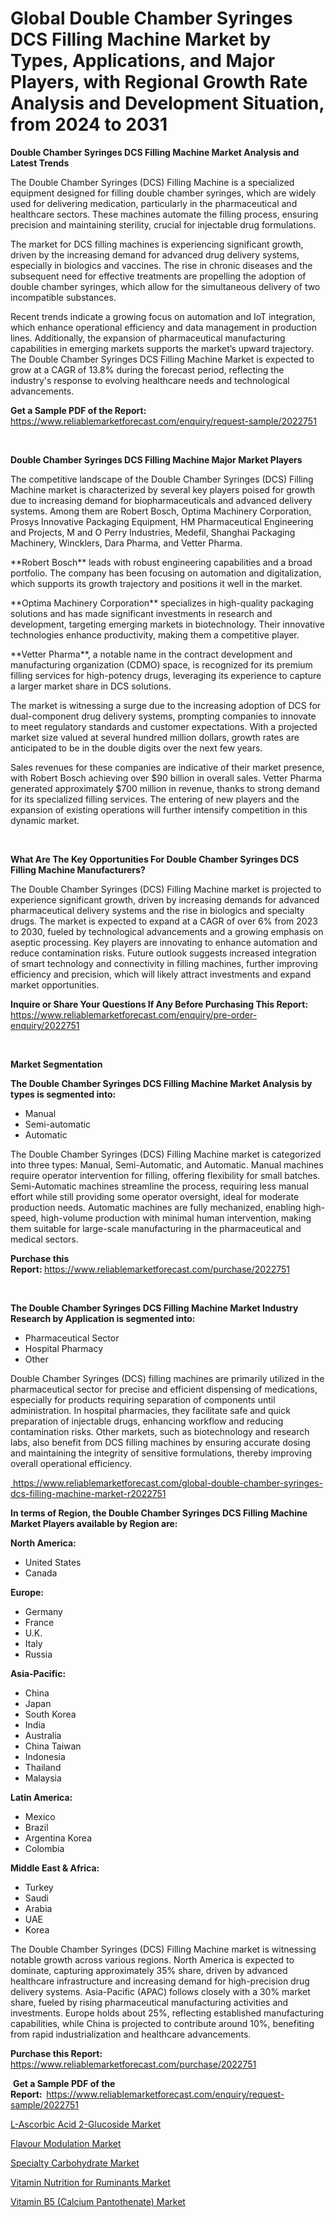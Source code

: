 <p><h1>Global Double Chamber Syringes DCS Filling Machine Market by Types, Applications, and Major Players, with Regional Growth Rate Analysis and Development Situation, from 2024 to 2031</h1></p><p><strong>Double Chamber Syringes DCS Filling Machine Market Analysis and Latest Trends</strong></p>
<p><p>The Double Chamber Syringes (DCS) Filling Machine is a specialized equipment designed for filling double chamber syringes, which are widely used for delivering medication, particularly in the pharmaceutical and healthcare sectors. These machines automate the filling process, ensuring precision and maintaining sterility, crucial for injectable drug formulations.</p><p>The market for DCS filling machines is experiencing significant growth, driven by the increasing demand for advanced drug delivery systems, especially in biologics and vaccines. The rise in chronic diseases and the subsequent need for effective treatments are propelling the adoption of double chamber syringes, which allow for the simultaneous delivery of two incompatible substances. </p><p>Recent trends indicate a growing focus on automation and IoT integration, which enhance operational efficiency and data management in production lines. Additionally, the expansion of pharmaceutical manufacturing capabilities in emerging markets supports the market’s upward trajectory. The Double Chamber Syringes DCS Filling Machine Market is expected to grow at a CAGR of 13.8% during the forecast period, reflecting the industry's response to evolving healthcare needs and technological advancements.</p></p>
<p><strong>Get a Sample PDF of the Report:&nbsp;</strong> <a href="https://www.reliablemarketforecast.com/enquiry/request-sample/2022751?utm_campaign=1567&utm_medium=2&utm_source=Github&utm_content=ia&utm_term=28102024&utm_id=double-chamber-syringes-dcs-filling-machine">https://www.reliablemarketforecast.com/enquiry/request-sample/2022751</a></p>
<p>&nbsp;</p>
<p><strong>Double Chamber Syringes DCS Filling Machine Major Market Players</strong></p>
<p><p>The competitive landscape of the Double Chamber Syringes (DCS) Filling Machine market is characterized by several key players poised for growth due to increasing demand for biopharmaceuticals and advanced delivery systems. Among them are Robert Bosch, Optima Machinery Corporation, Prosys Innovative Packaging Equipment, HM Pharmaceutical Engineering and Projects, M and O Perry Industries, Medefil, Shanghai Packaging Machinery, Wincklers, Dara Pharma, and Vetter Pharma.</p><p>**Robert Bosch** leads with robust engineering capabilities and a broad portfolio. The company has been focusing on automation and digitalization, which supports its growth trajectory and positions it well in the market.</p><p>**Optima Machinery Corporation** specializes in high-quality packaging solutions and has made significant investments in research and development, targeting emerging markets in biotechnology. Their innovative technologies enhance productivity, making them a competitive player.</p><p>**Vetter Pharma**, a notable name in the contract development and manufacturing organization (CDMO) space, is recognized for its premium filling services for high-potency drugs, leveraging its experience to capture a larger market share in DCS solutions.</p><p>The market is witnessing a surge due to the increasing adoption of DCS for dual-component drug delivery systems, prompting companies to innovate to meet regulatory standards and customer expectations. With a projected market size valued at several hundred million dollars, growth rates are anticipated to be in the double digits over the next few years.</p><p>Sales revenues for these companies are indicative of their market presence, with Robert Bosch achieving over $90 billion in overall sales. Vetter Pharma generated approximately $700 million in revenue, thanks to strong demand for its specialized filling services. The entering of new players and the expansion of existing operations will further intensify competition in this dynamic market.</p></p>
<p>&nbsp;</p>
<p><strong>What Are The Key Opportunities For Double Chamber Syringes DCS Filling Machine Manufacturers?</strong></p>
<p><p>The Double Chamber Syringes (DCS) Filling Machine market is projected to experience significant growth, driven by increasing demands for advanced pharmaceutical delivery systems and the rise in biologics and specialty drugs. The market is expected to expand at a CAGR of over 6% from 2023 to 2030, fueled by technological advancements and a growing emphasis on aseptic processing. Key players are innovating to enhance automation and reduce contamination risks. Future outlook suggests increased integration of smart technology and connectivity in filling machines, further improving efficiency and precision, which will likely attract investments and expand market opportunities.</p></p>
<p><strong>Inquire or Share Your Questions If Any Before Purchasing This Report:</strong> <a href="https://www.reliablemarketforecast.com/enquiry/pre-order-enquiry/2022751?utm_campaign=1567&utm_medium=2&utm_source=Github&utm_content=ia&utm_term=28102024&utm_id=double-chamber-syringes-dcs-filling-machine">https://www.reliablemarketforecast.com/enquiry/pre-order-enquiry/2022751</a></p>
<p>&nbsp;</p>
<p><strong>Market Segmentation</strong></p>
<p><strong>The Double Chamber Syringes DCS Filling Machine Market Analysis by types is segmented into:</strong></p>
<p><ul><li>Manual</li><li>Semi-automatic</li><li>Automatic</li></ul></p>
<p><p>The Double Chamber Syringes (DCS) Filling Machine market is categorized into three types: Manual, Semi-Automatic, and Automatic. Manual machines require operator intervention for filling, offering flexibility for small batches. Semi-Automatic machines streamline the process, requiring less manual effort while still providing some operator oversight, ideal for moderate production needs. Automatic machines are fully mechanized, enabling high-speed, high-volume production with minimal human intervention, making them suitable for large-scale manufacturing in the pharmaceutical and medical sectors.</p></p>
<p><strong>Purchase this Report:&nbsp;</strong><a href="https://www.reliablemarketforecast.com/purchase/2022751?utm_campaign=1567&utm_medium=2&utm_source=Github&utm_content=ia&utm_term=28102024&utm_id=double-chamber-syringes-dcs-filling-machine">https://www.reliablemarketforecast.com/purchase/2022751</a></p>
<p>&nbsp;</p>
<p><strong>The Double Chamber Syringes DCS Filling Machine Market Industry Research by Application is segmented into:</strong></p>
<p><ul><li>Pharmaceutical Sector</li><li>Hospital Pharmacy</li><li>Other</li></ul></p>
<p><p>Double Chamber Syringes (DCS) filling machines are primarily utilized in the pharmaceutical sector for precise and efficient dispensing of medications, especially for products requiring separation of components until administration. In hospital pharmacies, they facilitate safe and quick preparation of injectable drugs, enhancing workflow and reducing contamination risks. Other markets, such as biotechnology and research labs, also benefit from DCS filling machines by ensuring accurate dosing and maintaining the integrity of sensitive formulations, thereby improving overall operational efficiency.</p></p>
<p><a href="https://www.reliablemarketforecast.com/global-double-chamber-syringes-dcs-filling-machine-market-r2022751?utm_campaign=1567&utm_medium=2&utm_source=Github&utm_content=ia&utm_term=28102024&utm_id=double-chamber-syringes-dcs-filling-machine">&nbsp;https://www.reliablemarketforecast.com/global-double-chamber-syringes-dcs-filling-machine-market-r2022751</a></p>
<p><strong>In terms of Region, the Double Chamber Syringes DCS Filling Machine Market Players available by Region are:</strong></p>
<p>
    <p> <strong> North America: </strong>
        <ul>
            <li>United States</li>
            <li>Canada</li>
        </ul>
        </p> 
    <p> <strong> Europe: </strong>
        <ul>
            <li>Germany</li>
            <li>France</li>
            <li>U.K.</li>
            <li>Italy</li>
            <li>Russia</li>
        </ul>
        </p> 
    <p> <strong> Asia-Pacific: </strong>
        <ul>
            <li>China</li>
            <li>Japan</li>
            <li>South Korea</li>
            <li>India</li>
            <li>Australia</li>
            <li>China Taiwan</li>
            <li>Indonesia</li>
            <li>Thailand</li>
            <li>Malaysia</li>
        </ul>
        </p> 
    <p> <strong> Latin America: </strong>
        <ul>
            <li>Mexico</li>
            <li>Brazil</li>
            <li>Argentina Korea</li>
            <li>Colombia</li>
        </ul>
        </p> 
    <p> <strong> Middle East & Africa: </strong>
        <ul>
            <li>Turkey</li>
            <li>Saudi</li>
            <li>Arabia</li>
            <li>UAE</li>
            <li>Korea</li>
        </ul>
    </p>
    </p>
<p><p>The Double Chamber Syringes (DCS) Filling Machine market is witnessing notable growth across various regions. North America is expected to dominate, capturing approximately 35% share, driven by advanced healthcare infrastructure and increasing demand for high-precision drug delivery systems. Asia-Pacific (APAC) follows closely with a 30% market share, fueled by rising pharmaceutical manufacturing activities and investments. Europe holds about 25%, reflecting established manufacturing capabilities, while China is projected to contribute around 10%, benefiting from rapid industrialization and healthcare advancements.</p></p>
<p><strong>Purchase this Report: </strong><a href="https://www.reliablemarketforecast.com/purchase/2022751?utm_campaign=1567&utm_medium=2&utm_source=Github&utm_content=ia&utm_term=28102024&utm_id=double-chamber-syringes-dcs-filling-machine">https://www.reliablemarketforecast.com/purchase/2022751</a></p>
<p>&nbsp;<strong>Get a Sample PDF of the Report:&nbsp;&nbsp;</strong><a href="https://www.reliablemarketforecast.com/enquiry/request-sample/2022751?utm_campaign=1567&utm_medium=2&utm_source=Github&utm_content=ia&utm_term=28102024&utm_id=double-chamber-syringes-dcs-filling-machine">https://www.reliablemarketforecast.com/enquiry/request-sample/2022751</a></p>
<p><strong></strong></p>
<p><p><a href="https://www.linkedin.com/pulse/global-l-ascorbic-acid-2-glucoside-market-trends-analysis-future-wpzve?utm_campaign=1567&utm_medium=2&utm_source=Github&utm_content=ia&utm_term=28102024&utm_id=double-chamber-syringes-dcs-filling-machine">L-Ascorbic Acid 2-Glucoside Market</a></p><p><a href="https://www.linkedin.com/pulse/flavour-modulation-market-investigation-industry-evolution-17gyc?utm_campaign=1567&utm_medium=2&utm_source=Github&utm_content=ia&utm_term=28102024&utm_id=double-chamber-syringes-dcs-filling-machine">Flavour Modulation Market</a></p><p><a href="https://github.com/NargisHussain75/Market-Research-Report-List-1/blob/main/specialty-carbohydrate-market.md?utm_campaign=1567&utm_medium=2&utm_source=Github&utm_content=ia&utm_term=28102024&utm_id=double-chamber-syringes-dcs-filling-machine">Specialty Carbohydrate Market</a></p><p><a href="https://www.linkedin.com/pulse/global-vitamin-nutrition-ruminants-market-share-growth-opportunities-1yw7e?utm_campaign=1567&utm_medium=2&utm_source=Github&utm_content=ia&utm_term=28102024&utm_id=double-chamber-syringes-dcs-filling-machine">Vitamin Nutrition for Ruminants Market</a></p><p><a href="https://www.linkedin.com/pulse/vitamin-b5-calcium-pantothenate-market-global-regional-analysis-er0ie?utm_campaign=1567&utm_medium=2&utm_source=Github&utm_content=ia&utm_term=28102024&utm_id=double-chamber-syringes-dcs-filling-machine">Vitamin B5 (Calcium Pantothenate) Market</a></p></p>